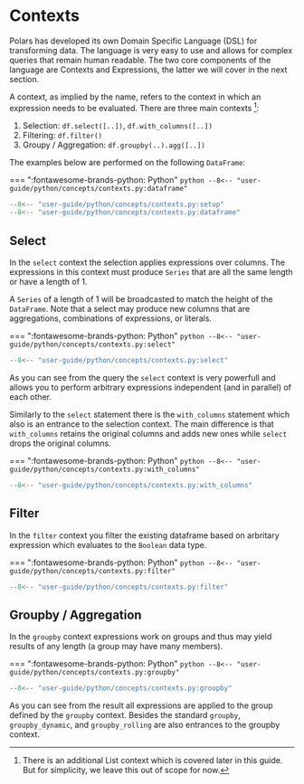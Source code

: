 # Contexts

Polars has developed its own Domain Specific Language (DSL) for transforming data. The language is very easy to use and allows for complex queries that remain human readable. The two core components of the language are Contexts and Expressions, the latter we will cover in the next section. 

A context, as implied by the name, refers to the context in which an expression needs to be evaluated. There are three main contexts [^1]: 

1. Selection: `df.select([..])`, `df.with_columns([..])`
1. Filtering: `df.filter()`
1. Groupy / Aggregation: `df.groupby(..).agg([..])`

The examples below are performed on the following `DataFrame`:

=== ":fontawesome-brands-python: Python"
    ``` python
    --8<-- "user-guide/python/concepts/contexts.py:dataframe"
    ```


```python exec="on" result="text" session="user-guide/contexts"
--8<-- "user-guide/python/concepts/contexts.py:setup"
--8<-- "user-guide/python/concepts/contexts.py:dataframe"
```

## Select 

In the `select` context the selection applies expressions over columns. The expressions in this context must produce `Series` that are all the same length or have a length of 1.

A `Series` of a length of 1 will be broadcasted to match the height of the `DataFrame`. Note that a select may produce new columns that are aggregations, combinations of expressions, or literals.

=== ":fontawesome-brands-python: Python"
    ``` python
    --8<-- "user-guide/python/concepts/contexts.py:select"
    ```

```python exec="on" result="text" session="user-guide/contexts"
--8<-- "user-guide/python/concepts/contexts.py:select"
```

As you can see from the query the `select` context is very powerfull and allows you to perform arbitrary expressions independent (and in parallel) of each other. 

Similarly to the `select` statement there is the `with_columns` statement which also is an entrance to the selection context. The main difference is that `with_columns` retains the original columns and adds new ones while `select` drops the original columns.

=== ":fontawesome-brands-python: Python"
    ``` python
    --8<-- "user-guide/python/concepts/contexts.py:with_columns"
    ```

```python exec="on" result="text" session="user-guide/contexts"
--8<-- "user-guide/python/concepts/contexts.py:with_columns"
```

## Filter 

In the `filter` context you filter the existing dataframe based on arbritary expression which evaluates to the `Boolean` data type. 

=== ":fontawesome-brands-python: Python"
    ``` python
    --8<-- "user-guide/python/concepts/contexts.py:filter"
    ```

```python exec="on" result="text" session="user-guide/contexts"
--8<-- "user-guide/python/concepts/contexts.py:filter"
```

## Groupby / Aggregation 

In the `groupby` context expressions work on groups and thus may yield results of any length (a group may have many members).

=== ":fontawesome-brands-python: Python"
    ``` python
    --8<-- "user-guide/python/concepts/contexts.py:groupby"
    ```

```python exec="on" result="text" session="user-guide/contexts"
--8<-- "user-guide/python/concepts/contexts.py:groupby"
```

As you can see from the result all expressions are applied to the group defined by the `groupby` context. Besides the standard `groupby`, `groupby_dynamic`, and `groupby_rolling` are also entrances to the groupby context.

[^1]: There is an additional List context which is covered later in this guide. But for simplicity, we leave this out of scope for now. 